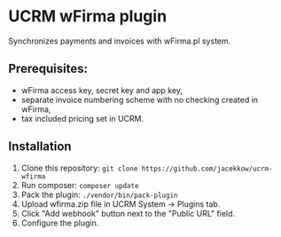 # UCRM wFirma plugin

Synchronizes payments and invoices with wFirma.pl system.

## Prerequisites:

- wFirma access key, secret key and app key,
- separate invoice numbering scheme with no checking created in wFirma,
- tax included pricing set in UCRM.

## Installation

1. Clone this repository: `git clone https://github.com/jacekkow/ucrm-wfirma`
2. Run composer: `composer update`
3. Pack the plugin: `./vendor/bin/pack-plugin`
4. Upload wfirma.zip file in UCRM System -> Plugins tab.
5. Click "Add webhook" button next to the "Public URL" field.
6. Configure the plugin.
